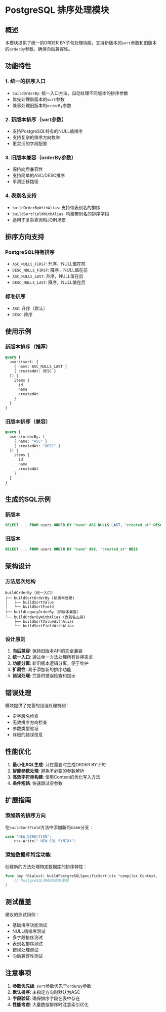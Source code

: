 # PostgreSQL 排序处理模块

## 概述

本模块提供了统一的ORDER BY子句处理功能，支持新版本的`sort`参数和旧版本的`orderBy`参数，确保向后兼容性。

## 功能特性

### 1. 统一的排序入口
- `buildOrderBy`: 统一入口方法，自动处理不同版本的排序参数
- 优先处理新版本的`sort`参数
- 兼容处理旧版本的`orderBy`参数

### 2. 新版本排序（sort参数）
- 支持PostgreSQL特有的NULL值排序
- 支持复杂的排序方向枚举
- 更灵活的字段配置

### 3. 旧版本兼容（orderBy参数）
- 保持向后兼容性
- 支持简单的ASC/DESC排序
- 平滑迁移路径

### 4. 表别名支持
- `buildOrderByWithAlias`: 支持带表别名的排序
- `buildSortFieldWithAlias`: 构建带别名的排序字段
- 适用于复杂查询和JOIN场景

## 排序方向支持

### PostgreSQL特有排序
- `ASC_NULLS_FIRST`: 升序，NULL值在前
- `DESC_NULLS_FIRST`: 降序，NULL值在前
- `ASC_NULLS_LAST`: 升序，NULL值在后
- `DESC_NULLS_LAST`: 降序，NULL值在后

### 标准排序
- `ASC`: 升序（默认）
- `DESC`: 降序

## 使用示例

### 新版本排序（推荐）
```graphql
query {
  users(sort: [
    { name: ASC_NULLS_LAST }
    { createdAt: DESC }
  ]) {
    items {
      id
      name
      createdAt
    }
  }
}
```

### 旧版本排序（兼容）
```graphql
query {
  users(orderBy: [
    { name: "ASC" }
    { createdAt: "DESC" }
  ]) {
    items {
      id
      name
      createdAt
    }
  }
}
```

## 生成的SQL示例

### 新版本
```sql
SELECT ... FROM users ORDER BY "name" ASC NULLS LAST, "created_at" DESC
```

### 旧版本
```sql
SELECT ... FROM users ORDER BY "name" ASC, "created_at" DESC
```

## 架构设计

### 方法层次结构
```
buildOrderBy (统一入口)
├── buildSortOrderBy (新版本处理)
│   ├── buildSortValue
│   └── buildSortField
├── buildLegacyOrderBy (旧版本兼容)
└── buildOrderByWithAlias (表别名支持)
    ├── buildSortValueWithAlias
    └── buildSortFieldWithAlias
```

### 设计原则
1. **向后兼容**: 保持旧版本API的完全兼容
2. **统一入口**: 通过单一方法处理所有排序需求
3. **功能分离**: 新旧版本逻辑分离，便于维护
4. **扩展性**: 易于添加新的排序功能
5. **错误处理**: 完善的错误检查和提示

## 错误处理

模块提供了完善的错误处理机制：
- 空字段名检查
- 无效排序方向检查
- 参数类型验证
- 详细的错误信息

## 性能优化

1. **最小化SQL生成**: 只在需要时生成ORDER BY子句
2. **智能参数处理**: 避免不必要的参数解析
3. **高效字符串构建**: 使用Context的优化写入方法
4. **条件短路**: 快速跳过空参数

## 扩展指南

### 添加新的排序方向
在`buildSortField`方法中添加新的case分支：

```go
case "NEW_DIRECTION":
    ctx.Write(" NEW SQL SYNTAX")
```

### 添加数据库特定功能
创建新的方法处理特定数据库的排序特性：

```go
func (my *Dialect) buildPostgreSQLSpecificSort(ctx *compiler.Context, ...) error {
    // PostgreSQL特有的排序逻辑
}
```

## 测试覆盖

建议的测试用例：
- 基础排序功能测试
- NULL值排序测试
- 多字段排序测试
- 表别名排序测试
- 错误处理测试
- 向后兼容性测试

## 注意事项

1. **参数优先级**: `sort`参数优先于`orderBy`参数
2. **默认排序**: 未指定方向时默认为ASC
3. **字段验证**: 确保排序字段在表中存在
4. **性能考虑**: 大量数据排序时注意索引优化
